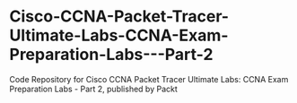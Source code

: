 # Cisco-CCNA-Packet-Tracer-Ultimate-Labs-CCNA-Exam-Preparation-Labs---Part-2
Code Repository for Cisco CCNA Packet Tracer Ultimate Labs: CCNA Exam Preparation Labs - Part 2, published by Packt
